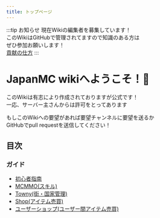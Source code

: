 ```yaml
---
title: トップページ
---
```


:::tip お知らせ
現在Wikiの編集者を募集しています！  
このWikiはGitHubで管理されてますので知識のある方は  
ぜひ参加お願いします！  
[貢献の仕方](/how-to/contribute.html)
:::

# JapanMC wikiへようこそ！🎉
このWikiは有志により作成されておりますが公式です！  
一応、サーバー主さんからは許可をとってあります  

もしこのWikiへの要望があれば要望チャンネルに要望を送るか  
GitHubでpull requestを送信してください！

## 目次
### ガイド
- [初心者指南](/guides/first)
- [MCMMO(スキル)](/guides/mcmmo.md)
- [Towny(街・国家管理)](/guides/towny.md)
- [Shop(アイテム売買)](/guides/shop.md)
- [ユーザーショップ(ユーザー間アイテム売買)](/guides/user-shop.md)
